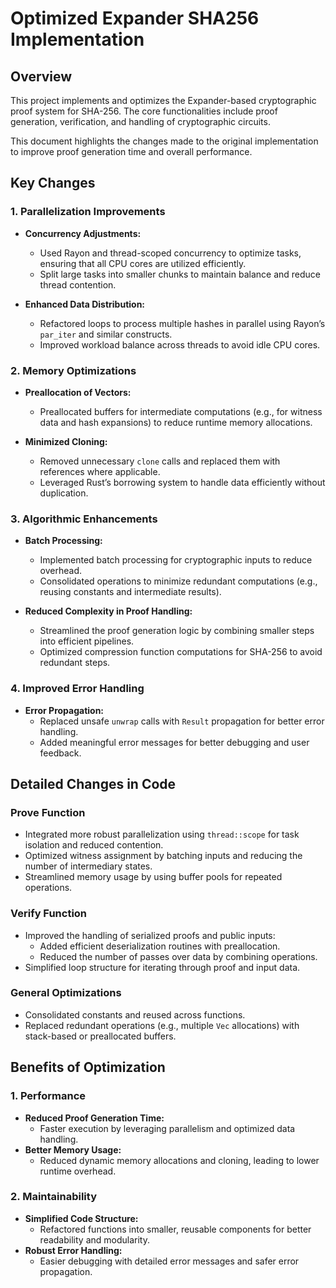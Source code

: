 
# Optimized Expander SHA256 Implementation

## Overview
This project implements and optimizes the Expander-based cryptographic proof system for SHA-256. The core functionalities include proof generation, verification, and handling of cryptographic circuits.

This document highlights the changes made to the original implementation to improve proof generation time and overall performance.

## Key Changes

### 1. **Parallelization Improvements**
- **Concurrency Adjustments:**
  - Used Rayon and thread-scoped concurrency to optimize tasks, ensuring that all CPU cores are utilized efficiently.
  - Split large tasks into smaller chunks to maintain balance and reduce thread contention.

- **Enhanced Data Distribution:**
  - Refactored loops to process multiple hashes in parallel using Rayon’s `par_iter` and similar constructs.
  - Improved workload balance across threads to avoid idle CPU cores.

### 2. **Memory Optimizations**
- **Preallocation of Vectors:**
  - Preallocated buffers for intermediate computations (e.g., for witness data and hash expansions) to reduce runtime memory allocations.

- **Minimized Cloning:**
  - Removed unnecessary `clone` calls and replaced them with references where applicable.
  - Leveraged Rust’s borrowing system to handle data efficiently without duplication.

### 3. **Algorithmic Enhancements**
- **Batch Processing:**
  - Implemented batch processing for cryptographic inputs to reduce overhead.
  - Consolidated operations to minimize redundant computations (e.g., reusing constants and intermediate results).

- **Reduced Complexity in Proof Handling:**
  - Streamlined the proof generation logic by combining smaller steps into efficient pipelines.
  - Optimized compression function computations for SHA-256 to avoid redundant steps.

### 4. **Improved Error Handling**
- **Error Propagation:**
  - Replaced unsafe `unwrap` calls with `Result` propagation for better error handling.
  - Added meaningful error messages for better debugging and user feedback.


## Detailed Changes in Code

### Prove Function
- Integrated more robust parallelization using `thread::scope` for task isolation and reduced contention.
- Optimized witness assignment by batching inputs and reducing the number of intermediary states.
- Streamlined memory usage by using buffer pools for repeated operations.

### Verify Function
- Improved the handling of serialized proofs and public inputs:
  - Added efficient deserialization routines with preallocation.
  - Reduced the number of passes over data by combining operations.
- Simplified loop structure for iterating through proof and input data.

### General Optimizations
- Consolidated constants and reused across functions.
- Replaced redundant operations (e.g., multiple `Vec` allocations) with stack-based or preallocated buffers.


## Benefits of Optimization

### 1. Performance
- **Reduced Proof Generation Time:**
  - Faster execution by leveraging parallelism and optimized data handling.
- **Better Memory Usage:**
  - Reduced dynamic memory allocations and cloning, leading to lower runtime overhead.

### 2. Maintainability
- **Simplified Code Structure:**
  - Refactored functions into smaller, reusable components for better readability and modularity.
- **Robust Error Handling:**
  - Easier debugging with detailed error messages and safer error propagation.
